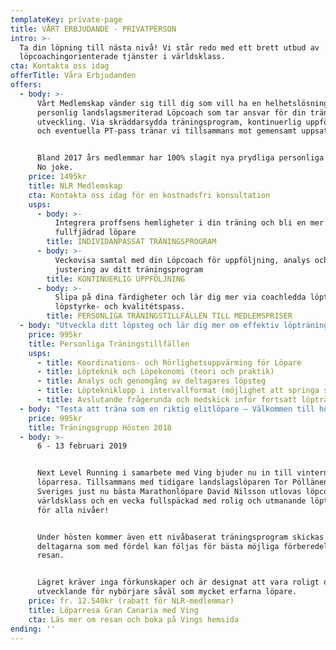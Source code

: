 ```yaml
---
templateKey: private-page
title: VÅRT ERBJUDANDE - PRIVATPERSON
intro: >-
  Ta din löpning till nästa nivå! Vi står redo med ett brett utbud av
  löpcoachingorienterade tjänster i världsklass.
cta: Kontakta oss idag
offerTitle: Våra Erbjudanden
offers:
  - body: >-
      Vårt Medlemskap vänder sig till dig som vill ha en helhetslösning med en
      personlig landslagsmeriterad Löpcoach som tar ansvar för din träning och
      utveckling. Via skräddarsydda träningsprogram, kontinuerlig uppföljning
      och eventuella PT-pass tränar vi tillsammans mot gemensamt uppsatta mål. 


      Bland 2017 års medlemmar har 100% slagit nya prydliga personliga rekord.
      No joke.
    price: 1495kr
    title: NLR Medlemskap
    cta: Kontakta oss idag för en kostnadsfri konsultation
    usps:
      - body: >-
          Integrera proffsens hemligheter i din träning och bli en mer
          fullfjädrad löpare
        title: INDIVIDANPASSAT TRÄNINGSPROGRAM
      - body: >-
          Veckovisa samtal med din Löpcoach för uppföljning, analys och
          justering av ditt träningsprogram
        title: KONTINUERLIG UPPFÖLJNING
      - body: >-
          Slipa på dina färdigheter och lär dig mer via coachledda löpteknik-,
          löpstyrke- och kvalitétspass.
        title: PERSONLIGA TRÄNINGSTILLFÄLLEN TILL MEDLEMSPRISER
  - body: "Utveckla ditt löpsteg och lär dig mer om effektiv löpträning tillsammans med någon av våra landslagsmeriterade löpcoacher. Under en timmes tid kommer fullt fokus ligga på att förbättra din löpteknik och göra dig till en mer fullfjädrad löpare. Passet kräver inga som helst förkunskaper utan passar lika bra för nybörjare som för mer erfarna löpare. Passets längd är cirka 70 min.\n\nInnehåll:\t\t\t\t\t\t"
    price: 995kr
    title: Personliga Träningstillfällen
    usps:
      - title: Koordinations- och Rörlighetsuppvärming för Löpare
      - title: Löpteknik och Löpekonomi (teori och praktik)
      - title: Analys och genomgång av deltagares löpsteg
      - title: Löptekniklopp i intervallformat (möjlighet att springa sig trött!)
      - title: Avslutande frågerunda och medskick inför fortsatt löpträning
  - body: "Testa att träna som en riktig elitlöpare – Välkommen till höstens i särklass mest spektakulära träningsgrupp!\n\nMed Head Coach Tor Pöllänen i spetsen träffas vi en dag i veckan och slipar på vår löpteknik och utför ett riktigt bra intervallpass tillsammans. Inga förkunskaper krävs och passen fungerar alldeles utmärkt för elitlöpare såväl som glada motionärer.\n\n- Onsdagar, 19.00 – 20.15\n- 29/8 - 14/11 (12 tillfällen)\n- Kristinebergs IP\n- 995kr (drop-in 150kr)\n\nAnmäl dig genom att swish:a anmälningsavgiften till 123\_021 27 95"
    price: 995kr
    title: Träningsgrupp Hösten 2018
  - body: >-
      6 - 13 februari 2019


      Next Level Running i samarbete med Ving bjuder nu in till vinterns fetaste
      löparresa. Tillsammans med tidigare landslagslöparen Tor Pöllänen och
      Sveriges just nu bästa Marathonlöpare David Nilsson utlovas löpcoaching i
      världsklass och en vecka fullspäckad med rolig och utmanande löpträning
      för alla nivåer!


      Under hösten kommer även ett nivåbaserat träningsprogram skickas ut till
      deltagarna som med fördel kan följas för bästa möjliga förberedelser inför
      resan.


      Lägret kräver inga förkunskaper och är designat att vara roligt och
      utvecklande för nybörjare såväl som mycket erfarna löpare.
    price: fr. 12.540kr (rabatt för NLR-medlemmar)
    title: Löparresa Gran Canaria med Ving
    cta: Läs mer om resan och boka på Vings hemsida
ending: ''
---
```


